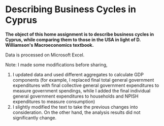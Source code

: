 # Describing Business Cycles in Cyprus

**The object of this home assignment is to describe business cycles in Cyprus, while comparing them to those in the USA in light of D. Williamson's Macroeconomics textbook.**

Data is processed on Microsoft Excel.

Note: I made some modifications before sharing, 
  1. I updated data and used different aggregates to calculate GDP components (for example, I replaced final total general government expenditures with final collective general government expenditures to measure government spendings, while I added the final individual general government expenditures to households and NPISH expenditures to measure consumption)
  2. I slightly modified the text to take the previous changes into consideration. On the other hand, the analysis results did not significantly change.
